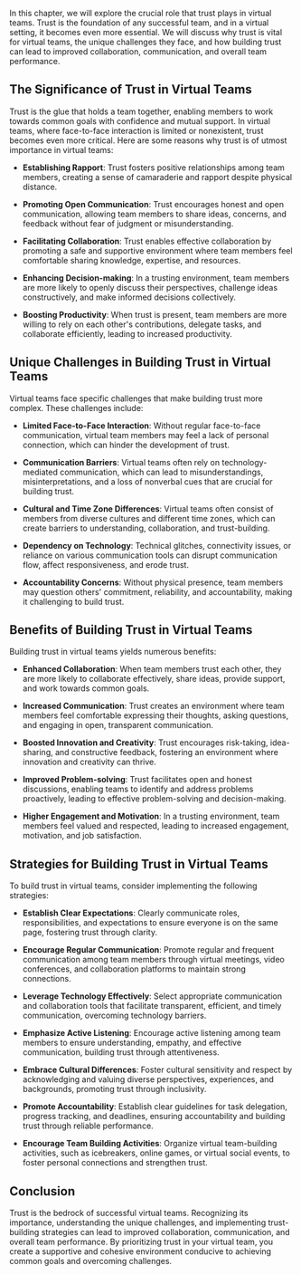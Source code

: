 
In this chapter, we will explore the crucial role that trust plays in virtual teams. Trust is the foundation of any successful team, and in a virtual setting, it becomes even more essential. We will discuss why trust is vital for virtual teams, the unique challenges they face, and how building trust can lead to improved collaboration, communication, and overall team performance.

## The Significance of Trust in Virtual Teams

Trust is the glue that holds a team together, enabling members to work towards common goals with confidence and mutual support. In virtual teams, where face-to-face interaction is limited or nonexistent, trust becomes even more critical. Here are some reasons why trust is of utmost importance in virtual teams:

- **Establishing Rapport**: Trust fosters positive relationships among team members, creating a sense of camaraderie and rapport despite physical distance.
    
- **Promoting Open Communication**: Trust encourages honest and open communication, allowing team members to share ideas, concerns, and feedback without fear of judgment or misunderstanding.
    
- **Facilitating Collaboration**: Trust enables effective collaboration by promoting a safe and supportive environment where team members feel comfortable sharing knowledge, expertise, and resources.
    
- **Enhancing Decision-making**: In a trusting environment, team members are more likely to openly discuss their perspectives, challenge ideas constructively, and make informed decisions collectively.
    
- **Boosting Productivity**: When trust is present, team members are more willing to rely on each other's contributions, delegate tasks, and collaborate efficiently, leading to increased productivity.
    

## Unique Challenges in Building Trust in Virtual Teams

Virtual teams face specific challenges that make building trust more complex. These challenges include:

- **Limited Face-to-Face Interaction**: Without regular face-to-face communication, virtual team members may feel a lack of personal connection, which can hinder the development of trust.
    
- **Communication Barriers**: Virtual teams often rely on technology-mediated communication, which can lead to misunderstandings, misinterpretations, and a loss of nonverbal cues that are crucial for building trust.
    
- **Cultural and Time Zone Differences**: Virtual teams often consist of members from diverse cultures and different time zones, which can create barriers to understanding, collaboration, and trust-building.
    
- **Dependency on Technology**: Technical glitches, connectivity issues, or reliance on various communication tools can disrupt communication flow, affect responsiveness, and erode trust.
    
- **Accountability Concerns**: Without physical presence, team members may question others' commitment, reliability, and accountability, making it challenging to build trust.
    

## Benefits of Building Trust in Virtual Teams

Building trust in virtual teams yields numerous benefits:

- **Enhanced Collaboration**: When team members trust each other, they are more likely to collaborate effectively, share ideas, provide support, and work towards common goals.
    
- **Increased Communication**: Trust creates an environment where team members feel comfortable expressing their thoughts, asking questions, and engaging in open, transparent communication.
    
- **Boosted Innovation and Creativity**: Trust encourages risk-taking, idea-sharing, and constructive feedback, fostering an environment where innovation and creativity can thrive.
    
- **Improved Problem-solving**: Trust facilitates open and honest discussions, enabling teams to identify and address problems proactively, leading to effective problem-solving and decision-making.
    
- **Higher Engagement and Motivation**: In a trusting environment, team members feel valued and respected, leading to increased engagement, motivation, and job satisfaction.
    

## Strategies for Building Trust in Virtual Teams

To build trust in virtual teams, consider implementing the following strategies:

- **Establish Clear Expectations**: Clearly communicate roles, responsibilities, and expectations to ensure everyone is on the same page, fostering trust through clarity.
    
- **Encourage Regular Communication**: Promote regular and frequent communication among team members through virtual meetings, video conferences, and collaboration platforms to maintain strong connections.
    
- **Leverage Technology Effectively**: Select appropriate communication and collaboration tools that facilitate transparent, efficient, and timely communication, overcoming technology barriers.
    
- **Emphasize Active Listening**: Encourage active listening among team members to ensure understanding, empathy, and effective communication, building trust through attentiveness.
    
- **Embrace Cultural Differences**: Foster cultural sensitivity and respect by acknowledging and valuing diverse perspectives, experiences, and backgrounds, promoting trust through inclusivity.
    
- **Promote Accountability**: Establish clear guidelines for task delegation, progress tracking, and deadlines, ensuring accountability and building trust through reliable performance.
    
- **Encourage Team Building Activities**: Organize virtual team-building activities, such as icebreakers, online games, or virtual social events, to foster personal connections and strengthen trust.
    

## Conclusion

Trust is the bedrock of successful virtual teams. Recognizing its importance, understanding the unique challenges, and implementing trust-building strategies can lead to improved collaboration, communication, and overall team performance. By prioritizing trust in your virtual team, you create a supportive and cohesive environment conducive to achieving common goals and overcoming challenges.
